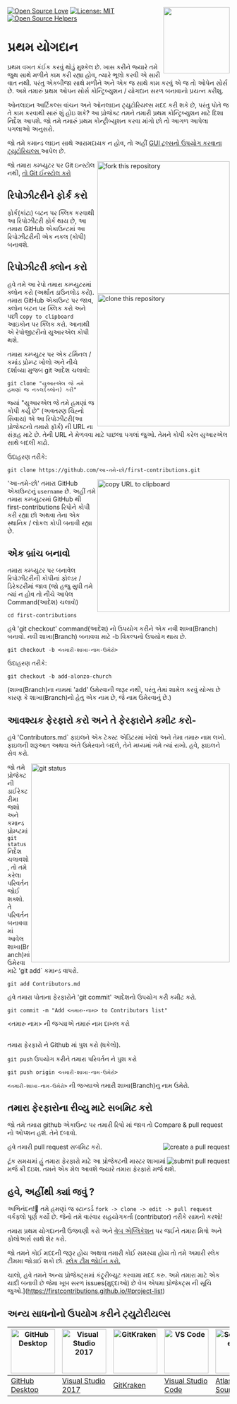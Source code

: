 ﻿[![Open Source Love](https://badges.frapsoft.com/os/v1/open-source.svg?v=103)](https://github.com/ellerbrock/open-source-badges/)
[<img align="right" width="150" src="https://firstcontributions.github.io/assets/Readme/join-slack-team.png">](https://join.slack.com/t/firstcontributors/shared_invite/zt-1hg51qkgm-Xc7HxhsiPYNN3ofX2_I8FA)
[![License: MIT](https://img.shields.io/badge/License-MIT-green.svg)](https://opensource.org/licenses/MIT)
[![Open Source Helpers](https://www.codetriage.com/roshanjossey/first-contributions/badges/users.svg)](https://www.codetriage.com/roshanjossey/first-contributions)
# પ્રથમ યોગદાન

પ્રથમ વખત કંઈક કરવું થોડું મુશ્કેલ છે. ખાસ કરીને જ્યારે તમે જુથ સાથે મળીને કામ કરી રહ્યા હોવ, ત્યારે ભૂલો કરવી એ સારી વાત નથી. પરંતુ એકબીજા સાથે મળીને અને એક જ સાથે કામ કરવું એ જ તો ઓપેન સોર્સ છે. અમે તમારું પ્રથમ ઓપન સોર્સ કોન્ટ્રિબ્યુશન / યોગદાન સરળ બનાવાનો પ્રયત્ન કરીશુ.

ઓનલાઇન આર્ટિકલ્સ વાંચન અને ઓનલાઇન ટ્યુટોરિયલ્સ મદદ કરી શકે છે, પરંતુ પોતે જ તે કામ કરવાથી સારું શું હોઇ શકે? આ પ્રોજેક્ટ તમને તમારી પ્રથમ કોન્ટ્રિબ્યુશન માટે દિશા નિર્દેશ આપશે. જો તમે તમારું પ્રથમ કોન્ટ્રીબ્યુશન કરવા માંગો છો તો આગળ આપેલા પગલાઓ અનુસરો.

જો તમે કમાન્ડ લાઇન સાથે આરામદાયક ન હોવ, તો અહીં [ GUI ટૂલ્સનો ઉપયોગ કરવાના ટ્યુટોરિયલ્સ ](https://github.com/firstcontributions/first-contributions#tutorials-using-other-tools) આપેલ છે.

<img align="right" width="300" src="https://firstcontributions.github.io/assets/Readme/fork.png" alt="fork this repository" />

જો તમારા કમ્પ્યુટર પર Git ઇન્સ્ટોલ નથી, [ તો Git ઈન્સ્ટોલ કરો](https://help.github.com/articles/set-up-git/)


## રિપોઝીટરીને ફોર્ક કરો

ફોર્ક(કાંટા) બટન પર ક્લિક કરવાથી આ રિપોઝીટરી ફોર્ક થાય છે, આ તમારા GitHub એકાઉન્ટમાં આ રિપોઝીટરીની એક નકલ (કોપી) બનાવશે.


## રિપોઝીટરી ક્લોન કરો

<img align="right" width="300" src="https://firstcontributions.github.io/assets/Readme/clone.png" alt="clone this repository" />


હવે તમે આ રેપો તમારા કમ્પ્યુટરમાં ક્લોન કરો (અર્થાત ડાઉનલોડ કરો). તમારા GitHub એકાઉન્ટ પર જાવ, ક્લોન બટન પર ક્લિક કરો અને પછી `copy to clipboard` આઇકોન પર ક્લિક કરો. આનાથી એ રેપોજીટરીનો યુઆરએલ કોપી થશે.


તમારા કમ્પ્યુટર પર એક ટર્મિનલ / કમાંડ પ્રોમ્પ્ટ ખોલો અને નીચે દર્શાવ્યા મુજબ git આદેશ ચલાવો:

```
git clone "યુઆરએલ જે તમે હમણાં જ નકલ(ક્લોન) કરી"
```


જ્યાં "યુઆરએલ જે તમે હમણાં જ કોપી કર્યું છે" (અવતરણ ચિહ્નો સિવાય) એ આ રિપોઝીટરી(આ પ્રોજેક્ટનો તમારો ફૉર્ક) ની URL ના સંગ્રહ માટે છે. તેની URL ને મેળવવા માટે પાછલા પગલાં જુઓ. તેમને કોપી કરેલ યુઆરએલ સાથે બદલી કાઢો.

ઉદાહરણ તરીકે:

```
git clone https://github.com/આ-તમે-છો/first-contributions.git
```

<img align="right" width="300" src="https://firstcontributions.github.io/assets/Readme/copy-to-clipboard.png" alt="copy URL to clipboard" />


'આ-તમે-છો' તમારા GitHub એકાઉન્ટનું `username` છે. અહીં તમે તમારા કમ્પ્યુટરમાં GitHub થી first-contributions રિપોને કોપી કરી રહ્યા છો અથવા તેના એક સ્થાનિક / લોકલ કોપી બનાવી રહ્યા છે.

## એક બ્રાંચ બનાવો

તમારા કમ્પ્યુટર પર બનાવેલ રિપોઝીટરીની કોપીનાં ફોલ્ડર / ડિરેક્ટરીમાં જાવ (જો હજુ સુધી તમે ત્યાં ન હોવ તો નીચે આપેલ Command(આદેશ) ચલાવો)


```
cd first-contributions
```


હવે 'git checkout' command(આદેશ) નો ઉપયોગ કરીને એક નવી શાખા(Branch) બનાવો. નવી શાખા(Branch) બનાવવા માટે -b વિકલ્પનો ઉપયોગ થાય છે.

```
git checkout -b <તમારી-શાખા-નામ-ઉમેરો>
```

ઉદાહરણ તરીકે:

```
git checkout -b add-alonzo-church
```


(શાખા(Branch)ના નામમાં 'add' ઉમેરવાની જરૂર નથી, પરંતુ તેમાં શામેલ કરવું યોગ્ય છે કારણ કે શાખા(Branch)નો હેતુ એક નામ છે, જે નામ ઉમેરવાનું છે.)

## આવશ્યક ફેરફારો કરો અને તે ફેરફારોને કમીટ કરો-


હવે 'Contributors.md` ફાઇલને એક ટેક્સ્ટ એડિટરમાં ખોલો અને તેમા તમારુ નામ લખો. ફાઇલની શરૂઆત અથવા અંતે ઉમેરવાને બદલે, તેને મધ્યમાં ગમે ત્યાં રાખો. હવે, ફાઇલને સેવ કરો.

<img align="right" width="450" src="https://firstcontributions.github.io/assets/Readme/git-status.png" alt="git status" />


જો તમે પ્રોજેક્ટની ડાઈરેક્ટરીમા જશો અને કમાન્ડ પ્રોમ્પ્ટમાં `git status` નિર્દેશ ચલાવશો, તો તમે કરેલા પરિવર્તન જોઈ શક્શો. તે પરિવર્તન બનાવવામાં આવેલ શાખા(Branch)માં ઉમેરવા માટે 'git add` કમાન્ડ વાપરો.


```
git add Contributors.md
```


હવે તમારા પોતાના ફેરફારોને 'git commit' આદેશનો ઉપયોગ કરી કમીટ કરો.

```
git commit -m "Add <તમારુ-નામ> to Contributors list"
```

<તમારુ નામ> ની જગ્યાએ તમારું નામ દાખલ કરો


## 
તમારા ફેરફારો ને Github માં પુશ કરો (ધકેલો).

`git push` ઉપયોગ કરીને તમારા પરિવર્તન ને પુશ કરો

```
git push origin <તમારી-શાખા-નામ-ઉમેરો>
```

`<તમારી-શાખા-નામ-ઉમેરો>` ની જગ્યાએ તમારી શાખા(Branch)નુ નામ ઉમેરો.

## તમારા ફેરફારોના રીવ્યુ માટે સબમિટ કરો


જો તમે તમારા github એકાઉન્ટ પર તમારી રિપો માં જાવ તો Compare & pull request નો ઓપ્શન હશે. તેને દબાવો.

<img style="float: right;" src="https://firstcontributions.github.io/assets/Readme/compare-and-pull.png" alt="create a pull request" />

હવે તમારી pull request સબમિટ કરો.

<img style="float: right;" src="https://firstcontributions.github.io/assets/Readme/submit-pull-request.png" alt="submit pull request" />
ટૂંક સમયમાં હું તમારા ફેરફારો માટે આ પ્રોજેક્ટની માસ્ટર શાખામાં મર્જ ક્રી દઇશ. તમને એક મેલ આવશે જ્યારે તમારા ફેરફારો મર્જ થશે.


## હવે, અહીંથી ક્યાં જવું ?

અભિનંદન!:tada: તમે હમણાં જ સ્ટાન્ડર્ડ `fork -> clone -> edit -> pull request` વર્કફ્લો પૂર્ણ કર્યો છે. જેનો તમે વારંવાર સહયોગકર્તા (contributor) તરીકે સામનો કરશો!


તમારા પ્રથમ યોગદાનની ઉજવણી કરો અને [વેબ એપ્લિકેશન](https://firstcontributions.github.io/#social-share) પર જઈને તમારા મિત્રો અને ફોલોઅર્સ સાથે શેર કરો.



જો તમને કોઈ મદદની જરૂર હોય અથવા તમારી કોઈ સમસ્યા હોય તો તમે અમારી સ્લેક ટીમમા જોડાઈ શકો છો. [સ્લેક ટીમ જોઈન કરો.](https://join.slack.com/t/firstcontributors/shared_invite/zt-1hg51qkgm-Xc7HxhsiPYNN3ofX2_I8FA)


ચાલો, હવે તમને અન્ય પ્રોજેક્ટ્સમાં કંટ્ર્રીબ્યુટ કરવામા મદદ કરુ. અમે તમારા માટે એક યાદી બનાવી છે જેમા ખૂબ સરળ issues(મુદ્દાઓ) છે વેબ એપમા પ્રોજેક્ટ્સ ની સૂચિ જુઓ.](https://firstcontributions.github.io/#project-list)

## અન્ય સાધનોનો ઉપયોગ કરીને ટ્યુટોરીયલ્સ

| <a href="../gui-tool-tutorials/github-desktop-tutorial.md"><img alt="GitHub Desktop" src="https://desktop.github.com/images/desktop-icon.svg" width="100"></a> | <a href="../gui-tool-tutorials/github-windows-vs2017-tutorial.md"><img alt="Visual Studio 2017" src="https://upload.wikimedia.org/wikipedia/commons/c/cd/Visual_Studio_2017_Logo.svg" width="100"></a> | <a href="../gui-tool-tutorials/gitkraken-tutorial.md"><img alt="GitKraken" src="https://firstcontributions.github.io/assets/gui-tool-tutorials/gitkraken-tutorial/gk-icon.png" width="100"></a> | <a href="../gui-tool-tutorials/github-windows-vs-code-tutorial.md"><img alt="VS Code" src="https://upload.wikimedia.org/wikipedia/commons/2/2d/Visual_Studio_Code_1.18_icon.svg" width=100></a> | <a href="../gui-tool-tutorials/sourcetree-macos-tutorial.md"><img alt="Sourcetree App" src="https://wac-cdn.atlassian.com/dam/jcr:81b15cde-be2e-4f4a-8af7-9436f4a1b431/Sourcetree-icon-blue.svg" width=100></a> | <a href="../gui-tool-tutorials/github-windows-intellij-tutorial.md"><img alt="IntelliJ IDEA" src="https://upload.wikimedia.org/wikipedia/commons/thumb/9/9c/IntelliJ_IDEA_Icon.svg/512px-IntelliJ_IDEA_Icon.svg.png" width=100></a> |
| --- | --- | --- | --- | --- | --- |
| [GitHub Desktop](../gui-tool-tutorials/github-desktop-tutorial.md) | [Visual Studio 2017](../gui-tool-tutorials/github-windows-vs2017-tutorial.md) | [GitKraken](../gui-tool-tutorials/gitkraken-tutorial.md) | [Visual Studio Code](../gui-tool-tutorials/github-windows-vs-code-tutorial.md) | [Atlassian Sourcetree](../gui-tool-tutorials/sourcetree-macos-tutorial.md) | [IntelliJ IDEA](../gui-tool-tutorials/github-windows-intellij-tutorial.md) |
